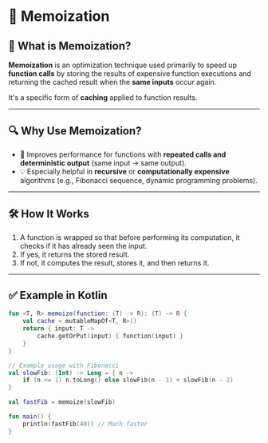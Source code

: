 # 📌 Memoization

## 🧠 What is Memoization?

**Memoization** is an optimization technique used primarily to speed up **function calls** by storing the results of expensive function executions and returning the cached result when the **same inputs** occur again.

It's a specific form of **caching** applied to function results.

---

## 🔍 Why Use Memoization?

- 🚀 Improves performance for functions with **repeated calls and deterministic output** (same input → same output).
- 💡 Especially helpful in **recursive** or **computationally expensive** algorithms (e.g., Fibonacci sequence, dynamic programming problems).

---

## 🛠️ How It Works

1. A function is wrapped so that before performing its computation, it checks if it has already seen the input.
2. If yes, it returns the stored result.
3. If not, it computes the result, stores it, and then returns it.

---

## ✅ Example in Kotlin

```kotlin
fun <T, R> memoize(function: (T) -> R): (T) -> R {
    val cache = mutableMapOf<T, R>()
    return { input: T ->
        cache.getOrPut(input) { function(input) }
    }
}

// Example usage with Fibonacci
val slowFib: (Int) -> Long = { n ->
    if (n <= 1) n.toLong() else slowFib(n - 1) + slowFib(n - 2)
}

val fastFib = memoize(slowFib)

fun main() {
    println(fastFib(40)) // Much faster
}

